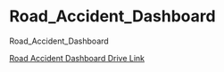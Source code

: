# Road_Accident_Dashboard

Road_Accident_Dashboard

[Road Accident Dashboard Drive Link](https://drive.google.com/drive/u/1/my-drive)
